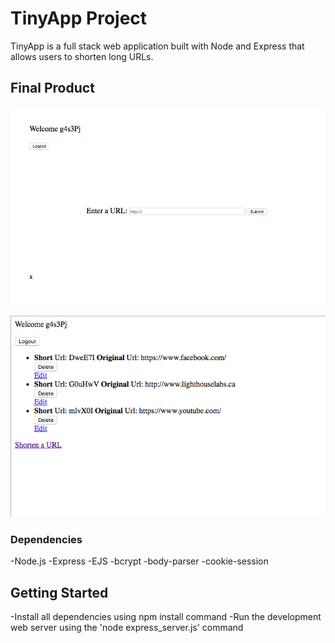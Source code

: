 # TinyApp Project

TinyApp is a full stack web application built with Node and Express that allows users to shorten long URLs.

## Final Product

!["Screenshot of create Short URL page"](https://github.com/JovenSR/TinyApp/blob/master/docs/Screen%20Shot%202018-06-17%20at%209.31.55%20PM.png?raw=true)

!["Screenshot of URLs page"](https://github.com/JovenSR/TinyApp/blob/master/docs/Screen%20Shot%202018-06-17%20at%209.32.37%20PM.png?raw=true)




### Dependencies
-Node.js
-Express
-EJS
-bcrypt
-body-parser
-cookie-session

## Getting Started
-Install all dependencies using npm install command
-Run the development web server using the 'node express_server.js' command



